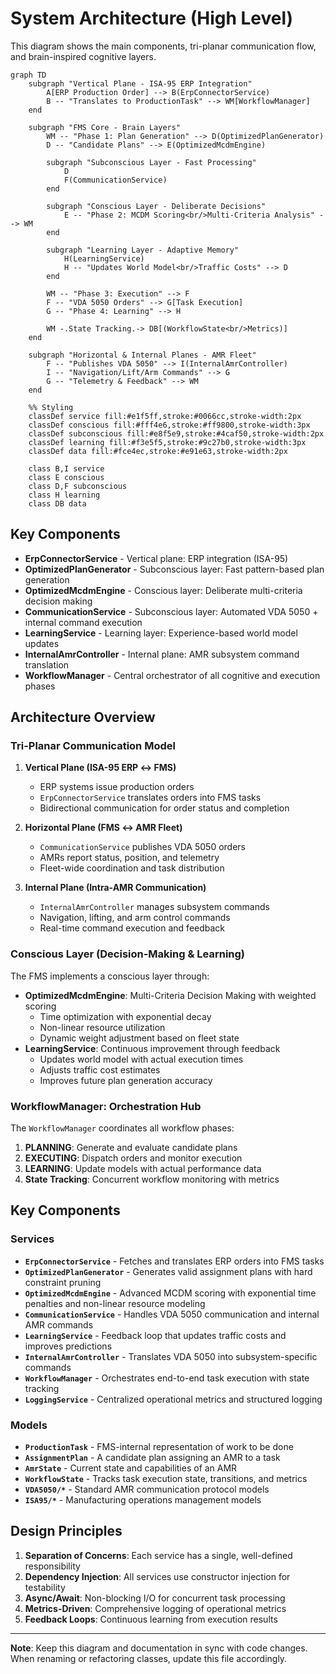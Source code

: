 # System Architecture (High Level)

This diagram shows the main components, tri-planar communication flow, and brain-inspired cognitive layers.

```mermaid
graph TD
    subgraph "Vertical Plane - ISA-95 ERP Integration"
        A[ERP Production Order] --> B(ErpConnectorService)
        B -- "Translates to ProductionTask" --> WM[WorkflowManager]
    end
    
    subgraph "FMS Core - Brain Layers"
        WM -- "Phase 1: Plan Generation" --> D(OptimizedPlanGenerator)
        D -- "Candidate Plans" --> E(OptimizedMcdmEngine)
        
        subgraph "Subconscious Layer - Fast Processing"
            D
            F(CommunicationService)
        end
        
        subgraph "Conscious Layer - Deliberate Decisions"
            E -- "Phase 2: MCDM Scoring<br/>Multi-Criteria Analysis" --> WM
        end
        
        subgraph "Learning Layer - Adaptive Memory"
            H(LearningService)
            H -- "Updates World Model<br/>Traffic Costs" --> D
        end
        
        WM -- "Phase 3: Execution" --> F
        F -- "VDA 5050 Orders" --> G[Task Execution]
        G -- "Phase 4: Learning" --> H
        
        WM -.State Tracking.-> DB[(WorkflowState<br/>Metrics)]
    end
    
    subgraph "Horizontal & Internal Planes - AMR Fleet"
        F -- "Publishes VDA 5050" --> I(InternalAmrController)
        I -- "Navigation/Lift/Arm Commands" --> G
        G -- "Telemetry & Feedback" --> WM
    end
    
    %% Styling
    classDef service fill:#e1f5ff,stroke:#0066cc,stroke-width:2px
    classDef conscious fill:#fff4e6,stroke:#ff9800,stroke-width:3px
    classDef subconscious fill:#e8f5e9,stroke:#4caf50,stroke-width:2px
    classDef learning fill:#f3e5f5,stroke:#9c27b0,stroke-width:3px
    classDef data fill:#fce4ec,stroke:#e91e63,stroke-width:2px
    
    class B,I service
    class E conscious
    class D,F subconscious
    class H learning
    class DB data
```

## Key Components

- **ErpConnectorService** - Vertical plane: ERP integration (ISA-95)
- **OptimizedPlanGenerator** - Subconscious layer: Fast pattern-based plan generation
- **OptimizedMcdmEngine** - Conscious layer: Deliberate multi-criteria decision making
- **CommunicationService** - Subconscious layer: Automated VDA 5050 + internal command execution
- **LearningService** - Learning layer: Experience-based world model updates
- **InternalAmrController** - Internal plane: AMR subsystem command translation
- **WorkflowManager** - Central orchestrator of all cognitive and execution phases


## Architecture Overview

### **Tri-Planar Communication Model**

1. **Vertical Plane (ISA-95 ERP ↔ FMS)**
   - ERP systems issue production orders
   - `ErpConnectorService` translates orders into FMS tasks
   - Bidirectional communication for order status and completion

2. **Horizontal Plane (FMS ↔ AMR Fleet)**
   - `CommunicationService` publishes VDA 5050 orders
   - AMRs report status, position, and telemetry
   - Fleet-wide coordination and task distribution

3. **Internal Plane (Intra-AMR Communication)**
   - `InternalAmrController` manages subsystem commands
   - Navigation, lifting, and arm control commands
   - Real-time command execution and feedback

### **Conscious Layer (Decision-Making & Learning)**

The FMS implements a conscious layer through:
- **OptimizedMcdmEngine**: Multi-Criteria Decision Making with weighted scoring
  - Time optimization with exponential decay
  - Non-linear resource utilization
  - Dynamic weight adjustment based on fleet state
- **LearningService**: Continuous improvement through feedback
  - Updates world model with actual execution times
  - Adjusts traffic cost estimates
  - Improves future plan generation accuracy

### **WorkflowManager: Orchestration Hub**

The `WorkflowManager` coordinates all workflow phases:
1. **PLANNING**: Generate and evaluate candidate plans
2. **EXECUTING**: Dispatch orders and monitor execution
3. **LEARNING**: Update models with actual performance data
4. **State Tracking**: Concurrent workflow monitoring with metrics

## Key Components

### Services

- **`ErpConnectorService`** - Fetches and translates ERP orders into FMS tasks
- **`OptimizedPlanGenerator`** - Generates valid assignment plans with hard constraint pruning
- **`OptimizedMcdmEngine`** - Advanced MCDM scoring with exponential time penalties and non-linear resource modeling
- **`CommunicationService`** - Handles VDA 5050 communication and internal AMR commands
- **`LearningService`** - Feedback loop that updates traffic costs and improves predictions
- **`InternalAmrController`** - Translates VDA 5050 into subsystem-specific commands
- **`WorkflowManager`** - Orchestrates end-to-end task execution with state tracking
- **`LoggingService`** - Centralized operational metrics and structured logging

### Models

- **`ProductionTask`** - FMS-internal representation of work to be done
- **`AssignmentPlan`** - A candidate plan assigning an AMR to a task
- **`AmrState`** - Current state and capabilities of an AMR
- **`WorkflowState`** - Tracks task execution state, transitions, and metrics
- **`VDA5050/*`** - Standard AMR communication protocol models
- **`ISA95/*`** - Manufacturing operations management models

## Design Principles

1. **Separation of Concerns**: Each service has a single, well-defined responsibility
2. **Dependency Injection**: All services use constructor injection for testability
3. **Async/Await**: Non-blocking I/O for concurrent task processing
4. **Metrics-Driven**: Comprehensive logging of operational metrics
5. **Feedback Loops**: Continuous learning from execution results

---

**Note**: Keep this diagram and documentation in sync with code changes. When renaming or refactoring classes, update this file accordingly.
